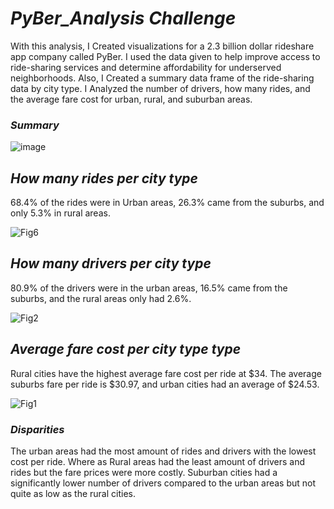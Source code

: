 # _PyBer_Analysis Challenge_

With this analysis, I Created visualizations for a 2.3 billion dollar rideshare app company called PyBer. I used the data given to help improve access to ride-sharing services and determine affordability for underserved neighborhoods. Also, I Created a summary data frame of the ride-sharing data by city type. I Analyzed the number of drivers, how many rides, and the average fare cost for urban, rural, and suburban areas. 
### _Summary_
![image](https://user-images.githubusercontent.com/98067116/162551829-2edc3a68-f8de-41d3-98b9-ac9ff5584313.png)

## _How many rides per city type_

68.4% of the rides were in Urban areas, 26.3% came from the suburbs, and only 5.3% in rural areas. 

![Fig6](https://user-images.githubusercontent.com/98067116/162551771-3fb56ec7-eb84-46b9-a5ac-c252bc147868.png)



## _How many drivers per city type_

80.9% of the drivers were in the urban areas, 16.5% came from the suburbs, and the rural areas only had 2.6%. 

![Fig2](https://user-images.githubusercontent.com/98067116/162551782-06b0a583-c45b-4d20-9311-82d506407db3.png)



## _Average fare cost per city type type_

Rural cities have the highest average fare cost per ride at $34. The average suburbs fare per ride is $30.97, and urban cities had an average of $24.53.

![Fig1](https://user-images.githubusercontent.com/98067116/162551788-ea1cd900-09d6-4cf3-a5c5-ab17d86fb43d.png)




### _Disparities_
The urban areas had the most amount of rides and drivers with the lowest cost per ride. Where as Rural areas had the least amount of drivers and rides but the fare prices were more costly. Suburban cities had a significantly lower number of drivers compared to the urban areas but not quite as low as the rural cities. 

